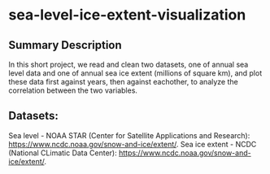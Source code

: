 # sea-level-ice-extent-visualization

## Summary Description
In this short project, we read and clean two datasets, one of annual sea level data and one of annual sea ice extent (millions of square km), and plot these data first against years, then against eachother, to analyze the correlation between the two variables.  

## Datasets: 
Sea level - NOAA STAR (Center for Satellite Applications and Research): https://www.ncdc.noaa.gov/snow-and-ice/extent/.
Sea ice extent - NCDC (National CLimatic Data Center): https://www.ncdc.noaa.gov/snow-and-ice/extent/.
